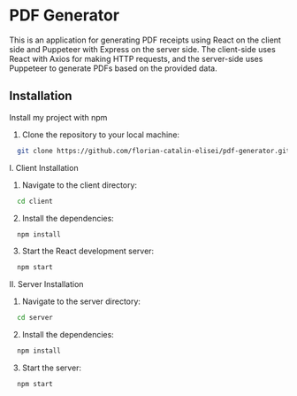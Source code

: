 # PDF Generator

This is an application for generating PDF receipts using React on the client side and Puppeteer with Express on the server side. The client-side uses React with Axios for
making HTTP requests, and the server-side uses Puppeteer to generate PDFs based on the provided data.

## Installation

Install my project with npm

1. Clone the repository to your local machine:

```bash
  git clone https://github.com/florian-catalin-elisei/pdf-generator.git
```

I. Client Installation

1. Navigate to the client directory:

```bash
  cd client
```

2. Install the dependencies:

```bash
  npm install
```

3. Start the React development server:

```bash
  npm start
```

II. Server Installation

1. Navigate to the server directory:

```bash
  cd server
```

2. Install the dependencies:

```bash
  npm install
```

3. Start the server:

```bash
  npm start
```
